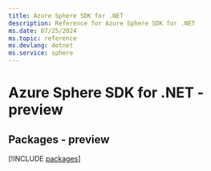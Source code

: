 ```yaml
---
title: Azure Sphere SDK for .NET
description: Reference for Azure Sphere SDK for .NET
ms.date: 07/25/2024
ms.topic: reference
ms.devlang: dotnet
ms.service: sphere
---
```

# Azure Sphere SDK for .NET - preview
## Packages - preview
[!INCLUDE [packages](sphere-index.md)]